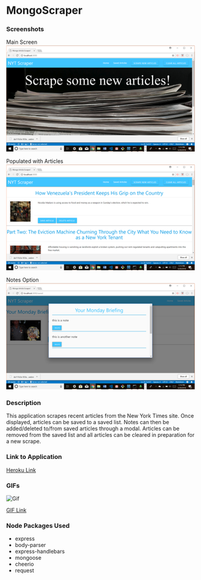 # MongoScraper


### Screenshots

Main Screen
![In Action](public/assets/images/screenshot1.png "In Action")

Populated with Articles
![In Action](public/assets/images/screenshot2.png "In Action")

Notes Option
![In Action](public/assets/images/screenshot3.png "In Action")


### Description

This application scrapes recent articles from the New York Times site. Once displayed, articles can be saved to a saved list. Notes can then be added/deleted to/from saved articles through a modal. Articles can be removed from the saved list and all articles can be cleared in preparation for a new scrape.


### Link to Application

[Heroku Link](https://nytmongoarticlescraper.herokuapp.com/)

### GIFs

![Gif](https://thumbs.gfycat.com/UnfitDopeyHarborporpoise-size_restricted.gif)

[GIF Link](https://gfycat.com/gifs/detail/UnfitDopeyHarborporpoise)

### Node Packages Used

* express
* body-parser
* express-handlebars
* mongoose
* cheerio
* request

